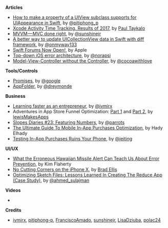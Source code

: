 **Articles**

* [How to make a property of a UIView subclass supports for UIAppearance in Swift](https://pitiphong.me/how-to-make-a-property-of-a-uiview-subclass-supports-for-uiappearance-in-swift-f0938a183d0f), by [@pitiphong_p](https://twitter.com/pitiphong_p)
* [Xcode Activity Time Tracking. Results of 2017](https://medium.com/@taykalopaul/xcode-activity-time-tracking-results-of-2017-43d1cd6ffcdc), by [Paul Taykalo](https://twitter.com/TT_Kilew)
* [MVVM — MVC done right](https://medium.com/@sunshinejr/why-mvvm-mvc-as-we-know-is-a-lie-and-why-im-fine-with-it-d8bc14be1f17), by [@sunshinejr](https://twitter.com/thesunshinejr)
* [A better way to update UICollectionView data in Swift with diff framework](https://medium.com/flawless-app-stories/a-better-way-to-update-uicollectionview-data-in-swift-with-diff-framework-924db158db86), by [@onmyway133](https://twitter.com/onmyway133)
* [Swift Forums Now Open!](https://swift.org/blog/forums/), by Apple
* [Top-down iOS error architecture](https://medium.com/@londeix/top-down-error-architecture-d8715a28d1ad), by [@norapsi](https://twitter.com/norapsi)
* [Model-View-Controller without the Controller](https://www.cocoawithlove.com/blog/mvc-without-the-c.html), by [@cocoawithlove](https://twitter.com/cocoawithlove)

**Tools/Controls**

* [Promises](https://github.com/google/promises), by [@google](https://github.com/google)
* [AppFolder](https://github.com/dreymonde/AppFolder), by [@dreymonde](https://github.com/dreymonde/)

**Business**

* [Learning faster as an entrepreneur](https://qotoqot.com/blog/learning-faster/), by [@ivmirx](https://twitter.com/ivmirx)
* Adventures in App Store Funnel Optimization: [Part 1](https://www.youtube.com/watch?v=ktYHQ6Qrbdw) and [Part 2](https://www.youtube.com/watch?v=DlN-l5BUakQ), by [lewisMakesApps](https://twitter.com/lewisMakesApps)
* [Slopes Diaries #23: Featuring Numbers](https://blog.curtisherbert.com/slopes-diaries-23-featuring-numbers/), by [@parrots](https://twitter.com/parrots)
* [The Ultimate Guide To Mobile In-App Purchases Optimization](https://blog.instabug.com/2018/01/mobile-in-app-purchases/), by Hady Elhady
* [Testing In-App Purchases Ruins Your Phone](https://medium.com/revenuecat-blog/testing-in-app-purchases-ruins-your-phone-3751665ca5c1), by [@jeiting](https://twitter.com/jeiting)

**UI/UX**

* [What the Erroneous Hawaiian Missile Alert Can Teach Us About Error Prevention](https://www.nngroup.com/articles/error-prevention/), by Kim Flaherty
* [No Cutting Corners on the iPhone X](https://medium.com/tall-west/no-cutting-corners-on-the-iphone-x-97a9413b94e), by [Brad Ellis](https://twitter.com/bradellis)
* [Optimizing Sketch Files: Lessons Learned In Creating The Reduce App (Case Study)](https://www.smashingmagazine.com/2018/01/reduce-app-optimizing-sketch-files/), by [@ahmed_sulajman](https://twitter.com/ahmed_sulajman)

**Videos**

* 

**Credits**

* [ivmirx](https://github.com/ivmirx), [pitiphong-p](https://github.com/pitiphong-p), [FranciscoAmado](https://github.com/FranciscoAmado), [sunshinejr](https://github.com/sunshinejr), [LisaDziuba](https://github.com/lisadziuba), [polac24](https://github.com/polac24)
